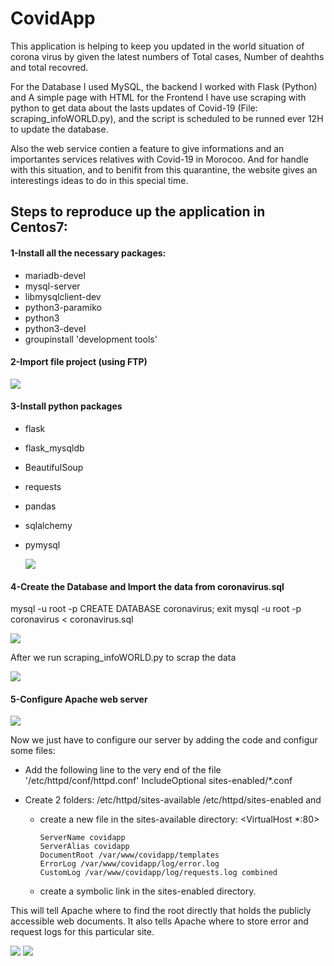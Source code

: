 # CovidApp
This application is helping to keep you updated in the world situation of corona virus by given the latest numbers of Total cases, Number of deahths and total recovred. 

For the Database I used MySQL, the backend I worked with Flask (Python) and A simple page with HTML for the Frontend 
I have use scraping with python to get data about the lasts updates of Covid-19 (File: scraping_infoWORLD.py), and the script is scheduled to be runned ever 12H to update the database.

Also the web service contien a feature to give informations and an importantes services relatives with Covid-19 in Morocoo.
And for handle with this situation, and to benifit from this quarantine, the website gives an interestings ideas to do in this special time.

## Steps to reproduce up the application in Centos7:

#### 1-Install all the necessary packages:
  * mariadb-devel
  * mysql-server
  * libmysqlclient-dev
  * python3-paramiko
  * python3 
  * python3-devel
  * groupinstall 'development tools'
  
#### 2-Import file project (using FTP)  

![](images/1.jpg)
 
 #### 3-Install python packages
 * flask
 * flask_mysqldb
 * BeautifulSoup
 * requests
 * pandas
 * sqlalchemy
 * pymysql
 
   ![](images/3.jpg)
   
 #### 4-Create the Database and Import the data from coronavirus.sql 
  mysql -u root -p
  CREATE DATABASE coronavirus;
  exit
  mysql -u root -p coronavirus < coronavirus.sql
  
  ![](images/2.jpg)
  
  After we run scraping_infoWORLD.py to scrap the data
  
  ![](images/4.jpg)
  
 #### 5-Configure Apache web server
 ![](images/5.jpg)
 
 Now we just have to configure our server by adding the code and configur some files:
  - Add the following line to the very end of the file '/etc/httpd/conf/httpd.conf' 
    IncludeOptional sites-enabled/*.conf
  - Create 2 folders: /etc/httpd/sites-available /etc/httpd/sites-enabled and 
      * create a new file in the sites-available directory: 
        <VirtualHost *:80>
        
            ServerName covidapp
            ServerAlias covidapp
            DocumentRoot /var/www/covidapp/templates
            ErrorLog /var/www/covidapp/log/error.log
            CustomLog /var/www/covidapp/log/requests.log combined
            
       </VirtualHost>
       
      * create a symbolic link in the sites-enabled directory.
      
This will tell Apache where to find the root directly that holds the publicly accessible web documents. It also tells Apache where   to store error and request logs for this particular site. 

  ![](images/6.jpg)  ![](images/7.jpg)
